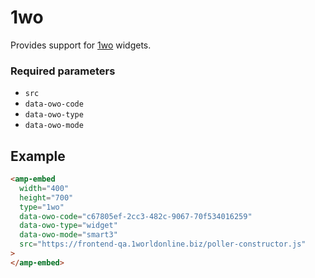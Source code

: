 # 1wo

Provides support for [1wo](https://welcome.1worldonline.com/) widgets.

### Required parameters

-   `src`
-   `data-owo-code`
-   `data-owo-type`
-   `data-owo-mode`

## Example

```html
<amp-embed
  width="400"
  height="700"
  type="1wo"
  data-owo-code="c67805ef-2cc3-482c-9067-70f534016259"
  data-owo-type="widget"
  data-owo-mode="smart3"
  src="https://frontend-qa.1worldonline.biz/poller-constructor.js"
>
</amp-embed>
```
